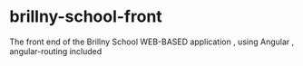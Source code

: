 # brillny-school-front
The front end of the Brillny School WEB-BASED application , using Angular , angular-routing included
